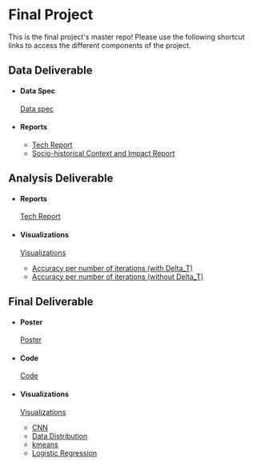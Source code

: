 # Final Project
This is the final project's master repo! Please use the following shortcut links to access the different components of the project.

## Data Deliverable ##

- #### Data Spec ####
  [Data spec](data_deliverable/data/)

- #### Reports ####
  - [Tech Report](data_deliverable/reports/tech_report/)
  - [Socio-historical Context and Impact Report](data_deliverable/reports/social_impact_report)


## Analysis Deliverable ##

- #### Reports ####
  [Tech Report](analysis_deliverable/tech_report/)

- #### Visualizations ####

  [Visualizations](analysis_deliverable/visualizations)
  - [Accuracy per number of iterations (with Delta_T)](analysis_deliverable/visualizations/with_time_accuracy_plot.png)
  - [Accuracy per number of iterations (without Delta_T)](analysis_deliverable/visualizations/without_time_acc_plot.png)


## Final Deliverable ##

- #### Poster ####
  [Poster](final_deliverable/poster/poster.pdf)

- #### Code ####
  [Code](final_deliverable/code/)

- #### Visualizations ####

  [Visualizations](final_deliverable/visualizations)
  - [CNN](final_deliverable/visualizations/cnn)
  - [Data Distribution](final_deliverable/visualizations/data_distribution)
  - [kmeans](final_deliverable/visualizations/kmeans)
  - [Logistic Regression](final_deliverable/visualizations/logistic_regression)

